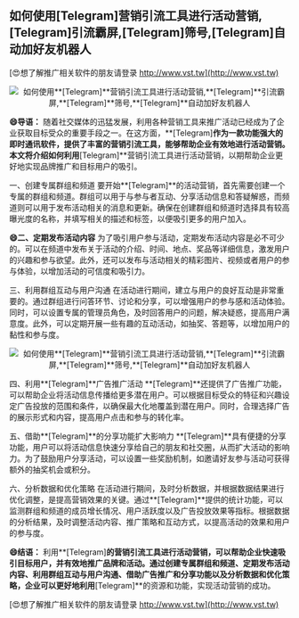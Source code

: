 ## **如何使用**[Telegram]**营销引流工具进行活动营销,**[Telegram]**引流霸屏,**[Telegram]**筛号,**[Telegram]**自动加好友机器人**

[😍想了解推广相关软件的朋友请登录 http://www.vst.tw](http://www.vst.tw)

 <center><img src="https://vst.tw/MP4/tuiguang/png/0.png" alt="如何使用**[Telegram]**营销引流工具进行活动营销,**[Telegram]**引流霸屏,**[Telegram]**筛号,**[Telegram]**自动加好友机器人"></center>

**😄导语：**
随着社交媒体的迅猛发展，利用各种营销工具来推广活动已经成为了企业获取目标受众的重要手段之一。在这方面，**[Telegram]**作为一款功能强大的即时通讯软件，提供了丰富的营销引流工具，能够帮助企业有效地进行活动营销。本文将介绍如何利用**[Telegram]**营销引流工具进行活动营销，以期帮助企业更好地实现品牌推广和目标用户的吸引。

一、创建专属群组和频道
要开始**[Telegram]**的活动营销，首先需要创建一个专属的群组和频道。群组可以用于与参与者互动、分享活动信息和答疑解惑，而频道则可以用于发布活动相关的消息和更新。确保在创建群组和频道时选择具有较高曝光度的名称，并填写相关的描述和标签，以便吸引更多的用户加入。

**😄二、定期发布活动内容**
为了吸引用户参与活动，定期发布活动内容是必不可少的。可以在频道中发布关于活动的介绍、时间、地点、奖品等详细信息，激发用户的兴趣和参与欲望。此外，还可以发布与活动相关的精彩图片、视频或者用户的参与体验，以增加活动的可信度和吸引力。

三、利用群组互动与用户沟通
在活动进行期间，建立与用户的良好互动是非常重要的。通过群组进行问答环节、讨论和分享，可以增强用户的参与感和活动体验。同时，可以设置专属的管理员角色，及时回答用户的问题，解决疑惑，提高用户满意度。此外，可以定期开展一些有趣的互动活动，如抽奖、答题等，以增加用户的黏性和参与度。

 <center><img src="https://vst.tw/MP4/tuiguang/png/7.png" alt="如何使用**[Telegram]**营销引流工具进行活动营销,**[Telegram]**引流霸屏,**[Telegram]**筛号,**[Telegram]**自动加好友机器人"></center>

四、利用**[Telegram]**广告推广活动
**[Telegram]**还提供了广告推广功能，可以帮助企业将活动信息传播给更多潜在用户。可以根据目标受众的特征和兴趣设定广告投放的范围和条件，以确保最大化地覆盖到潜在用户。同时，合理选择广告的展示形式和内容，提高用户点击和参与的转化率。

五、借助**[Telegram]**的分享功能扩大影响力
**[Telegram]**具有便捷的分享功能，用户可以将活动信息快速分享给自己的朋友和社交圈，从而扩大活动的影响力。为了鼓励用户分享活动，可以设置一些奖励机制，如邀请好友参与活动可获得额外的抽奖机会或积分。

六、分析数据和优化策略
在活动进行期间，及时分析数据，并根据数据结果进行优化调整，是提高营销效果的关键。通过**[Telegram]**提供的统计功能，可以监测群组和频道的成员增长情况、用户活跃度以及广告投放效果等指标。根据数据的分析结果，及时调整活动内容、推广策略和互动方式，以提高活动的效果和用户的参与度。

**😄结语：**
利用**[Telegram]**的营销引流工具进行活动营销，可以帮助企业快速吸引目标用户，并有效地推广品牌和活动。通过创建专属群组和频道、定期发布活动内容、利用群组互动与用户沟通、借助广告推广和分享功能以及分析数据和优化策略，企业可以更好地利用**[Telegram]**的资源和功能，实现活动营销的成功。

[😍想了解推广相关软件的朋友请登录 http://www.vst.tw](http://www.vst.tw)




